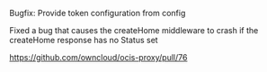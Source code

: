 Bugfix: Provide token configuration from config

Fixed a bug that causes the createHome middleware to crash if the createHome response has no Status set

https://github.com/owncloud/ocis-proxy/pull/76
